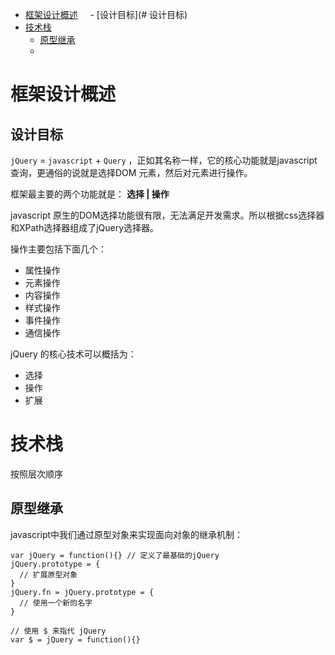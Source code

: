 - [框架设计概述](#框架设计概述)
     - [设计目标](# 设计目标)
- [技术栈](#技术栈)
     - [原型继承](#原型继承)
     - [](#返回实例)

# 框架设计概述
## 设计目标

`jQuery` = `javascript` + `Query` ，正如其名称一样，它的核心功能就是javascript 查询，更通俗的说就是选择DOM 元素，然后对元素进行操作。

框架最主要的两个功能就是： **选择 | 操作**


javascript 原生的DOM选择功能很有限，无法满足开发需求。所以根据css选择器和XPath选择器组成了jQuery选择器。

操作主要包括下面几个：
- 属性操作
- 元素操作
- 内容操作
- 样式操作
- 事件操作
- 通信操作

jQuery 的核心技术可以概括为：
- 选择
- 操作
- 扩展

# 技术栈

按照层次顺序

## 原型继承

javascript中我们通过原型对象来实现面向对象的继承机制：
```
var jQuery = function(){} // 定义了最基础的jQuery
jQuery.prototype = {
  // 扩展原型对象
}
jQuery.fn = jQuery.prototype = {
  // 使用一个新的名字
}

// 使用 $ 来指代 jQuery
var $ = jQuery = function(){}

```

##
